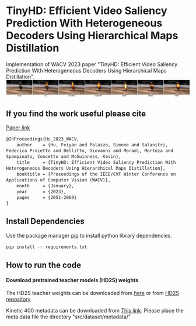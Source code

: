 # TinyHD: Efficient Video Saliency Prediction With Heterogeneous Decoders Using Hierarchical Maps Distillation
Implementation of WACV 2023 paper "TinyHD: Efficient Video Saliency Prediction With Heterogeneous Decoders Using Hierarchical Maps Distillation".
![](example1.gif)
## If you find the work useful please cite
[Paper link](https://openaccess.thecvf.com/content/WACV2023/papers/Hu_TinyHD_Efficient_Video_Saliency_Prediction_With_Heterogeneous_Decoders_Using_Hierarchical_WACV_2023_paper.pdf)

````
@InProceedings{Hu_2023_WACV,
    author    = {Hu, Feiyan and Palazzo, Simone and Salanitri, Federica Proietto and Bellitto, Giovanni and Moradi, Morteza and Spampinato, Concetto and McGuinness, Kevin},
    title     = {TinyHD: Efficient Video Saliency Prediction With Heterogeneous Decoders Using Hierarchical Maps Distillation},
    booktitle = {Proceedings of the IEEE/CVF Winter Conference on Applications of Computer Vision (WACV)},
    month     = {January},
    year      = {2023},
    pages     = {2051-2060}
}
````

## Install Dependencies

Use the package manager [pip](https://pip.pypa.io/en/stable/) to install python library dependencies.
```bash
pip install -r requirements.txt
```

## How to run the code
#### Download pretrained teacher models (HD2S) weights 
The HD2S teacher weights can be downloaded from [here](https://studentiunict-my.sharepoint.com/:u:/g/personal/uni307680_studium_unict_it/EVyDIERfwcdOnAF84v1b1VQBlDNxxhOdI-nAIafqwVV7Lg?download=1) or from [HD2S repository](https://github.com/perceivelab/hd2s)

Kinetic 400 metadata can be downloaded from [This link](https://drive.google.com/file/d/17B0KnCumwsJzWh7GcSVCRe_J5kUYi9tH/view?usp=share_link). Please place the meta data file the directory "src/dataset/metadata/"